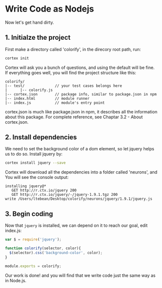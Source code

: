 # Write Code as Nodejs

Now let's get hand dirty.

## 1. Initialze the project

First make a directory called 'colorify', in the direcory root path, run:

```bash
cortex init
```

Cortex will ask you a bunch of questions, and using the default will be fine. If everything goes well, you will find the project structure like this:

```
colorify/
|-- test/              // your test cases belongs here
|      |-- colorify.js
|-- cortex.json        // package info, similar to package.json in npm
|-- index.html         // module runner
|-- index.js           // module's entry point
```

cortex.json is much like package.json in npm, it describes all the information about this package. For complete reference, see Chaptar 3.2 - About cortex.json.

## 2. Install dependencies

We need to set the background color of a dom element, so let jquery helps us to do so. Install jquery by:

```bash
cortex install jquery --save
```

Cortex will download all the dependencies into a folder called 'neurons', and You will see the console output:

```
installing jquery@*
   GET http://r.ctx.io/jquery 200
   GET http://r.ctx.io/jquery/-/jquery-1.9.1.tgz 200
write /Users/ltebean/Desktop/colorify/neurons/jquery/1.9.1/jquery.js
```

## 3. Begin coding

Now that `jquery` is installed, we can depend on it to reach our goal, edit index.js:

```js
var $ = require('jquery');

function colorify(selector, color){
  $(selector).css('background-color', color);
}

module.exports = colorify;
```

Our work is done! and you will find that we write code just the same way as in Node.js.






